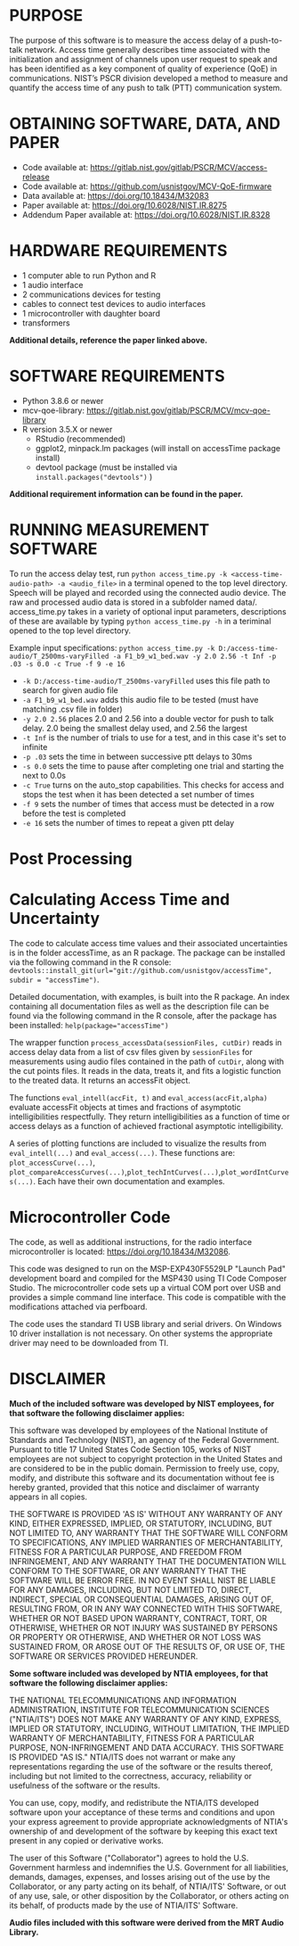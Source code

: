 # PURPOSE

The purpose of this software is to measure the access delay of a push-to-talk network.
Access time generally describes time associated with the initialization and assignment
of channels upon user request to speak and has been identified as a key component of
quality of experience (QoE) in communications. NIST’s PSCR division developed a method
to measure and quantify the access time of any push to talk (PTT) communication system.

# OBTAINING SOFTWARE, DATA, AND PAPER
- Code available at:  https://gitlab.nist.gov/gitlab/PSCR/MCV/access-release
- Code available at:  https://github.com/usnistgov/MCV-QoE-firmware
- Data available at:  https://doi.org/10.18434/M32083
- Paper available at: https://doi.org/10.6028/NIST.IR.8275
- Addendum Paper available at: https://doi.org/10.6028/NIST.IR.8328

# HARDWARE REQUIREMENTS
- 1 computer able to run Python and R
- 1 audio interface
- 2 communications devices for testing
- cables to connect test devices to audio interfaces
- 1 microcontroller with daughter board
- transformers

**Additional details, reference the paper linked above.**

# SOFTWARE REQUIREMENTS
- Python 3.8.6 or newer
- mcv-qoe-library: https://gitlab.nist.gov/gitlab/PSCR/MCV/mcv-qoe-library
- R version 3.5.X or newer
    - RStudio (recommended)
	- ggplot2, minpack.lm packages (will install on accessTime package install)
    - devtool package (must be installed via `install.packages("devtools")` )

**Additional requirement information can be found in the paper.**	

# RUNNING MEASUREMENT SOFTWARE
To run the access delay test, run `python access_time.py -k <access-time-audio-path> -a <audio_file>` in a terminal opened to the top level directory. Speech will be played and recorded using the connected audio device. The raw and processed audio data is stored in a subfolder named data/. access_time.py takes in a variety of optional input parameters, descriptions of these are available by typing `python access_time.py -h` in a teriminal opened to the top level directory. 

Example input specifications:
`python access_time.py -k D:/access-time-audio/T_2500ms-varyFilled -a F1_b9_w1_bed.wav -y 2.0 2.56 -t Inf -p .03 -s 0.0 -c True -f 9 -e 16`
* `-k D:/access-time-audio/T_2500ms-varyFilled` uses this file path to search for given audio file
* `-a F1_b9_w1_bed.wav` adds this audio file to be tested (must have matching .csv file in folder)
* `-y 2.0 2.56` places 2.0 and 2.56 into a double vector for push to talk delay. 2.0 being the smallest delay used, and 2.56 the largest
* `-t Inf` is the number of trials to use for a test, and in this case it's set to infinite
* `-p .03` sets the time in between successive ptt delays to 30ms
* `-s 0.0` sets the time to pause after completing one trial and starting the next to 0.0s
* `-c True` turns on the auto_stop capabilities. This checks for access and stops the test when it has been detected a set number of times
* `-f 9` sets the number of times that access must be detected in a row before the test is completed
* `-e 16` sets the number of times to repeat a given ptt delay

# Post Processing

# Calculating Access Time and Uncertainty
The code to calculate access time values and their associated uncertainties is in the folder accessTime, as an R package. The package can be installed via the following command in the R console: `devtools::install_git(url="git://github.com/usnistgov/accessTime", subdir = "accessTime")`.

Detailed documentation, with examples, is built into the R package. An index containing all documentation files as well as the description file can be found via the following command in the R console, after the package has been installed: `help(package="accessTime")`

The wrapper function `process_accessData(sessionFiles, cutDir)` reads in access delay data from a list of csv files given by `sessionFiles` for measurements using audio files contained in the path of `cutDir`, along with the cut points files. It reads in the data, treats it, and fits a logistic function to the treated data. It returns an accessFit object.

The functions `eval_intell(accFit, t)` and `eval_access(accFit,alpha)` evaluate accessFit objects at times and fractions of asymptotic intelligibilities respectfully. They return intelligibilities as a function of time or access delays as a function of achieved fractional asymptotic intelligibility.

A series of plotting functions are included to visualize the results from `eval_intell(...)` and `eval_access(...)`. These functions are: `plot_accessCurve(...)`, `plot_compareAccessCurves(...)`,`plot_techIntCurves(...)`,`plot_wordIntCurves(...)`. Each have their own documentation and examples.

# Microcontroller Code
The code, as well as additional instructions, for the radio interface microcontroller is located:  <https://doi.org/10.18434/M32086>. 

This code was designed to run on the MSP-EXP430F5529LP "Launch Pad" development board and compiled for the MSP430 using TI Code Composer Studio. The microcontroller code sets up a virtual COM port over USB and provides a simple command line interface. This code is compatible with the modifications attached via perfboard.

The code uses the standard TI USB library and serial drivers. On Windows 10 driver installation is not necessary. On other systems the appropriate driver may need to be downloaded from TI.

# DISCLAIMER
**Much of the included software was developed by NIST employees, for that software the following disclaimer applies:**

This software was developed by employees of the National Institute of Standards and Technology (NIST), an agency of the Federal Government. Pursuant to title 17 United States Code Section 105, works of NIST employees are not subject to copyright protection in the United States and are considered to be in the public domain. Permission to freely use, copy, modify, and distribute this software and its documentation without fee is hereby granted, provided that this notice and disclaimer of warranty appears in all copies.

THE SOFTWARE IS PROVIDED 'AS IS' WITHOUT ANY WARRANTY OF ANY KIND, EITHER EXPRESSED, IMPLIED, OR STATUTORY, INCLUDING, BUT NOT LIMITED TO, ANY WARRANTY THAT THE SOFTWARE WILL CONFORM TO SPECIFICATIONS, ANY IMPLIED WARRANTIES OF MERCHANTABILITY, FITNESS FOR A PARTICULAR PURPOSE, AND FREEDOM FROM INFRINGEMENT, AND ANY WARRANTY THAT THE DOCUMENTATION WILL CONFORM TO THE SOFTWARE, OR ANY WARRANTY THAT THE SOFTWARE WILL BE ERROR FREE. IN NO EVENT SHALL NIST BE LIABLE FOR ANY DAMAGES, INCLUDING, BUT NOT LIMITED TO, DIRECT, INDIRECT, SPECIAL OR CONSEQUENTIAL DAMAGES, ARISING OUT OF, RESULTING FROM, OR IN ANY WAY CONNECTED WITH THIS SOFTWARE, WHETHER OR NOT BASED UPON WARRANTY, CONTRACT, TORT, OR OTHERWISE, WHETHER OR NOT INJURY WAS SUSTAINED BY PERSONS OR PROPERTY OR OTHERWISE, AND WHETHER OR NOT LOSS WAS SUSTAINED FROM, OR AROSE OUT OF THE RESULTS OF, OR USE OF, THE SOFTWARE OR SERVICES PROVIDED HEREUNDER.

**Some software included was developed by NTIA employees, for that software the following disclaimer applies:**

THE NATIONAL TELECOMMUNICATIONS AND INFORMATION ADMINISTRATION,
INSTITUTE FOR TELECOMMUNICATION SCIENCES ("NTIA/ITS") DOES NOT MAKE
ANY WARRANTY OF ANY KIND, EXPRESS, IMPLIED OR STATUTORY, INCLUDING,
WITHOUT LIMITATION, THE IMPLIED WARRANTY OF MERCHANTABILITY, FITNESS FOR
A PARTICULAR PURPOSE, NON-INFRINGEMENT AND DATA ACCURACY.  THIS SOFTWARE
IS PROVIDED "AS IS."  NTIA/ITS does not warrant or make any
representations regarding the use of the software or the results thereof,
including but not limited to the correctness, accuracy, reliability or
usefulness of the software or the results.

You can use, copy, modify, and redistribute the NTIA/ITS developed
software upon your acceptance of these terms and conditions and upon
your express agreement to provide appropriate acknowledgments of
NTIA's ownership of and development of the software by keeping this
exact text present in any copied or derivative works.

The user of this Software ("Collaborator") agrees to hold the U.S.
Government harmless and indemnifies the U.S. Government for all
liabilities, demands, damages, expenses, and losses arising out of
the use by the Collaborator, or any party acting on its behalf, of
NTIA/ITS' Software, or out of any use, sale, or other disposition by
the Collaborator, or others acting on its behalf, of products made
by the use of NTIA/ITS' Software.


**Audio files included with this software were derived from the MRT Audio Library.**
